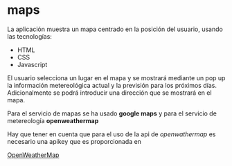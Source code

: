 # maps

La aplicación muestra un mapa centrado en la posición del usuario, usando las tecnologías: 

* HTML
* CSS
* Javascript

El usuario selecciona un lugar en el mapa y se mostrará mediante un pop up la información metereológica actual y la 
previsión para los próximos días. Adicionalmente se podrá introducir una dirección que se mostrará en el mapa.

Para el servicio de mapas se ha usado **google maps** y para el servicio de metereología **openweathermap**

Hay que tener en cuenta que para el uso de la api de *openwathermap* es necesario una apikey que es proporcionada en 

[OpenWeatherMap](www.openweathermap.org "Título del enlace")